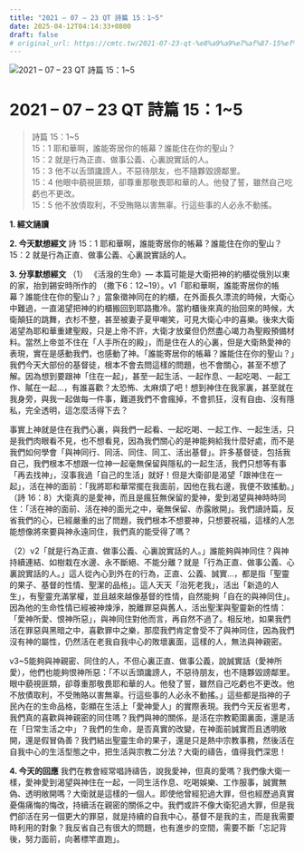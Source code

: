 ```yaml
---
title: "2021 – 07 – 23 QT 詩篇 15：1~5"
date: 2025-04-12T04:14:33+0800
draft: false
# original_url: https://cmtc.tw/2021-07-23-qt-%e8%a9%a9%e7%af%87-15%ef%bc%9a15
---
```


![2021 – 07 – 23 QT 詩篇 15：1\~5](/images/qt.jpg   "2021 – 07 – 23 QT 詩篇 15：1\~5")

# 2021 – 07 – 23 QT 詩篇 15：1\~5

> 詩篇 15：1\~5  
> 15：1 耶和華啊，誰能寄居你的帳幕？誰能住在你的聖山？  
> 15：2 就是行為正直、做事公義、心裏說實話的人。  
> 15：3 他不以舌頭讒謗人，不惡待朋友，也不隨夥毀謗鄰里。  
> 15：4 他眼中藐視匪類，卻尊重那敬畏耶和華的人。他發了誓，雖然自己吃虧也不更改。  
> 15：5 他不放債取利，不受賄賂以害無辜。行這些事的人必永不動搖。

**1. 經文誦讀**

**2.  今天默想經文**
詩 15：1 耶和華啊，誰能寄居你的帳幕？誰能住在你的聖山？  
15：2 就是行為正直、做事公義、心裏說實話的人。

**3. 分享默想經文**
（1） 《活潑的生命》— 本篇可能是大衛把神的約櫃從俄別以東的家，抬到錫安時所作的 （撒下6：12\~19）。v1「耶和華啊，誰能寄居你的帳幕？誰能住在你的聖山？」當象徵神同在的約櫃，在外面長久漂流的時候，大衛心中難過，一直渴望把神的約櫃搬回到耶路撒冷。當約櫃後來真的抬回來的時候，大衛顛狂的跳舞，衣杉不整，甚至被妻子夏甲嘲笑，可見大衛心中的喜樂。後來大衛渴望為耶和華重建聖殿，只是上帝不許，大衛才放棄但仍然盡心竭力為聖殿預備材料。當然上帝並不住在「人手所在的殿」，而是住在人的心裏，但是大衛熱愛神的表現，實在是感動我們，也感動了神。「誰能寄居你的帳幕？誰能住在你的聖山？」我們今天大部份的基督徒，根本不會去問這樣的問題，也不會關心，甚至不想了解。因為想到要跟神「住在一起」，甚至一起生活、一起作息、一起吃喝、一起工作、𧸐在一起…，有誰喜歡？太恐怖、太麻煩了吧！想到神住在我家裏，甚至就在我身旁，與我一起做每一件事，難道我們不會瘋掉，不會抓狂，沒有自由、沒有隱私，完全透明，這怎麼活得下去？

事實上神就是住在我們心裏，與我們一起看、一起吃喝、一起工作、一起生活，只是我們肉眼看不見，也不想看見，因為我們關心的是神能夠給我什麼好處，而不是我們如何學會「與神同行、同活、同住、同工、活出基督」。許多基督徒，包括我自己，我們根本不想跟一位神一起毫無保留與隱私的一起生活，我們只想等有事「再去找神」，沒事我過「自己的生活」就好！但是大衛卻是渴望「跟神住在一起」，活在神的面前：「我將耶和華常擺在我面前，因他在我右邊，我便不致搖動。」（詩 16：8）大衛真的是愛神，而且是瘋狂無保留的愛神，愛到渴望與神時時同住：「活在神的面前、活在神的面光之中，毫無保留、赤露敞開」。我們讀詩篇，反省我們的心，已經嚴重的出了問題，我們根本不想要神，只想要祝福，這樣的人怎能想像將來要與神永遠同住，我們真的能受得了嗎？

（2）v2「就是行為正直、做事公義、心裏說實話的人。」誰能夠與神同住？與神持續連結、如樹栽在水邊、永不斷絕、不能分離？就是「行為正直、做事公義、心裏說實話的人。」這人從內心到外在的行為，正直、公義、誠實…，都是指「聖靈的果子、基督的性情、聖潔的品格」。這人天天「治死老我」，活出「新造的人生」，有聖靈充滿掌權，並且越來越像基督的性情，自然能夠「自在的與神同住」。因為他的生命性情已經被神煉淨，脫離罪惡與舊人，活出聖潔與聖靈新的性情：「愛神所愛、恨神所惡」，與神同住對他而言，再自然不過了。相反地，如果我們活在罪惡與黑暗之中，喜歡罪中之樂，那麼我們肯定會受不了與神同住，因為我們沒有神的屬性，仍然活在老我自我中心的敗壞裏面，這樣的人，無法與神親密。

v3\~5能夠與神親密、同住的人，不但心裏正直、做事公義，說誠實話（愛神所愛），他們也能夠恨神所惡：「不以舌頭讒謗人，不惡待朋友，也不隨夥毀謗鄰里。眼中藐視匪類，卻尊重那敬畏耶和華的人。他發了誓，雖然自己吃虧也不更改。他不放債取利，不受賄賂以害無辜。行這些事的人必永不動搖。」這些都是指神的子民內在的生命品格，彰顯在生活上「愛神愛人」的實際表現。我們今天反省思考，我們真的喜歡與神親密的同住嗎？我們與神的關係，是活在宗教範圍裏面，還是活在「日常生活之中」？我們的生命，是否真實的改變，在神面前誠實而且透明敞開，還是假冒偽善？我們結出聖靈生命的果子，還是只是熱中宗教事務，然後活在自我中心的生活型態之中，把生活與宗教二分法？大衛的禱告，值得我們深思！

**4. 今天的回應**
我們在教會經常唱詩禱告，說我愛神，但真的愛嗎？我們像大衛一樣，愛神愛到渴望與神住在一起，一同生活作息、吃喝娛樂、工作服事，誠實無偽、透明敞開嗎？大衛就是這樣的一個人。即使他曾經犯過大罪，但也經歷過真實憂傷痛悔的悔改，持續活在親密的關係之中。我們或許不像大衛犯過大罪，但是我們卻活在另一個更大的罪惡，就是持續的自我中心，基督不是我的主，而是我需要時利用的對象？我反省自己有很大的問題，也有進步的空間，需要不斷「忘記背後，努力面前，向著標竿直跑」。
